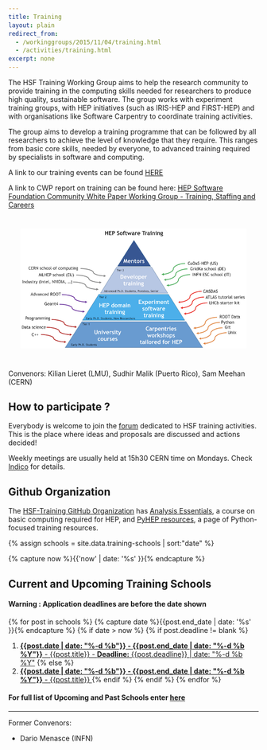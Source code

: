 ```yaml
---
title: Training
layout: plain
redirect_from:
  - /workinggroups/2015/11/04/training.html
  - /activities/training.html
excerpt: none
---
```


The HSF Training Working Group aims to help the research community to provide
training in the computing skills needed for researchers to produce high
quality, sustainable software. The group works with experiment training groups,
with HEP initiatives (such as IRIS-HEP and FIRST-HEP) and with organisations
like Software Carpentry to coordinate training activities.

The group aims to develop a training programme that can be followed by all
researchers to achieve the level of knowledge that they require. This ranges
from basic core skills, needed by everyone, to advanced training required by
specialists in software and computing.

A link to our training events can be found [HERE](https://indico.cern.ch/category/11386/)

A link to CWP report on training can be found here: [HEP Software Foundation Community White Paper Working Group - Training, Staffing and Careers](https://arxiv.org/abs/1807.02875)

<div style="text-align:center; padding:25px; float:center">
<img src ="/images/training/training-pyramid.png" alt="HSF Training Pyramid" />
</div>

Convenors: Kilian Lieret (LMU), Sudhir Malik (Puerto Rico), Sam Meehan (CERN)

## How to participate ?

Everybody is welcome to join the
[forum](https://groups.google.com/forum/#!forum/hsf-training-wg) dedicated to
HSF training activities. This is the place where ideas and proposals are
discussed and actions decided!

Weekly meetings are usually held at 15h30 CERN time on Mondays. Check
[Indico](https://indico.cern.ch/category/11294/) for details.

## Github Organization

The [HSF-Training GitHub Organization](https://github.com/hsf-training) has [Analysis Essentials](https://hsf-training.github.io/analysis-essentials/), a course on basic computing required for HEP, and [PyHEP resources](https://github.com/hsf-training/PyHEP-resources), a page of Python-focused training resources.

{% assign schools = site.data.training-schools | sort:"date" %}

{% capture now %}{{'now' | date: '%s' }}{% endcapture %}

## Current and Upcoming Training Schools
#### **Warning** : Application deadlines are **before the date shown**
{% for post in schools %}
  {% capture date %}{{post.end_date | date: '%s' }}{% endcapture %}
  {% if date > now %}
  {% if post.deadline != blank %}
  1. [**{{post.date | date: "%-d %b"}} - {{post.end_date | date: "%-d %b %Y"}}** - {{post.title}} - **Deadline:** {{post.deadline}} | date: "%-d %b %Y"]({{post.source}})
  {% else %}
  1. [**{{post.date | date: "%-d %b"}} - {{post.end_date | date: "%-d %b %Y"}}** - {{post.title}} ]({{post.source}})
  {% endif %}
  {% endif %}
{% endfor %}

#### For full list of Upcoming and Past Schools enter [here](/Schools/events.html)

---

Former Convenors:
- Dario Menasce (INFN)
